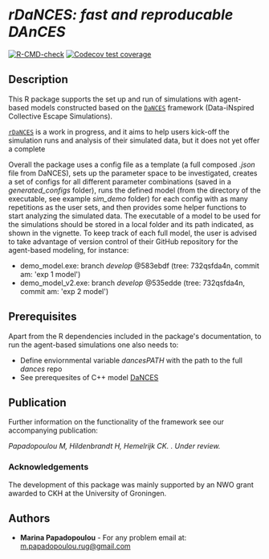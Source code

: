 # *rDaNCES: fast and reproducable DAnCES*  

<!-- badges: start -->
[![R-CMD-check](https://github.com/marinapapa/swaRmverse/actions/workflows/R-CMD-check.yml/badge.svg)](https://github.com/marinapapa/swaRmverse/actions/workflows/R-CMD-check.yml)
[![Codecov test coverage](https://codecov.io/gh/marinapapa/swaRmverse/branch/main/graph/badge.svg)](https://app.codecov.io/gh/marinapapa/swaRmverse?branch=main)

<!-- badges: end -->
## Description 
This R package supports the set up and run of simulations with agent-based models constructed based on the [`DaNCES`](https://github.com/marinapapa/DaNCES_framework) framework (Data-iNspired Collective Escape Simulations).

[`rDaNCES`](https://github.com/marinapapa/rDaNCES) is a work in progress, and it aims to help users kick-off the simulation runs and analysis of their simulated data, but it does not yet offer a complete 

Overall the package uses a config file as a template (a full composed *.json* file from DaNCES), sets up the parameter space to be investigated, creates a set of configs for all different parameter combinations (saved in a *generated_configs* folder), runs the defined model (from the directory of the executable, see example *sim_demo* folder) for each config with as many repetitions as the user sets, and then provides some helper functions to start analyzing the simulated data. The executable of a model to be used for the simulations should be stored in a local folder and its path indicated, as shown in the vignette. To keep track of each full model, the user is advised to take advantage of version control of their GitHub repository for the agent-based modeling, for instance:
- demo_model.exe: branch *develop* @583ebdf (tree: 732qsfda4n, commit am: 'exp 1 model')
- demo_model_v2.exe: branch *develop* @535edde (tree: 732qsfda4n, commit am: 'exp 2 model')


## Prerequisites
Apart from the R dependencies included in the package's documentation, to run the agent-based simulations one also needs to:
* Define enviornmental variable *dancesPATH* with the path to the full *dances* repo
* See prerequesites of C++ model [DaNCES](https://github.com/marinapapa/DaNCES_framework)

## Publication

Further information on the functionality of the framework see our accompanying publication: 

_Papadopoulou M, Hildenbrandt H, Hemelrijk CK. . Under review._


### Acknowledgements
The development of this package was mainly supported by an NWO grant awarded to CKH at the University of Groningen.

## Authors
* **Marina Papadopoulou** - For any problem email at: <m.papadopoulou.rug@gmail.com>
